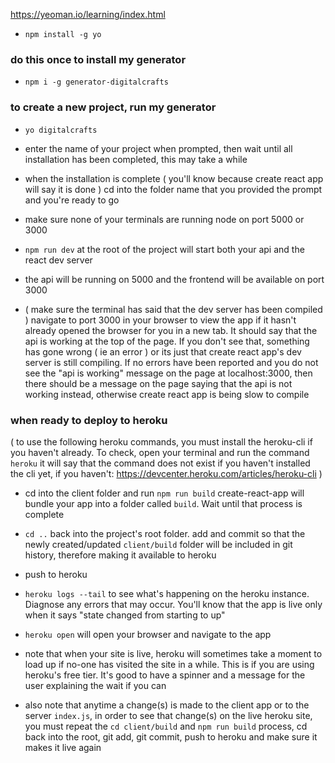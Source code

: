 https://yeoman.io/learning/index.html

- `npm install -g yo`

### do this once to install my generator

- `npm i -g generator-digitalcrafts`

### to create a new project, run my generator

- `yo digitalcrafts`

- enter the name of your project when prompted, then wait until all installation has been completed, this may take a while

- when the installation is complete ( you'll know because create react app will say it is done ) cd into the folder name that you provided the prompt and you're ready to go

- make sure none of your terminals are running node on port 5000 or 3000

- `npm run dev` at the root of the project will start both your api and the react dev server

- the api will be running on 5000 and the frontend will be available on port 3000

- ( make sure the terminal has said that the dev server has been compiled ) navigate to port 3000 in your browser to view the app if it hasn't already opened the browser for you in a new tab. It should say that the api is working at the top of the page. If you don't see that, something has gone wrong ( ie an error ) or its just that create react app's dev server is still compiling. If no errors have been reported and you do not see the "api is working" message on the page at localhost:3000, then there should be a message on the page saying that the api is not working instead, otherwise create react app is being slow to compile

### when ready to deploy to heroku

( to use the following heroku commands, you must install the heroku-cli if you haven't already. To check, open your terminal and run the command `heroku` it will say that the command does not exist if you haven't installed the cli yet, if you haven't: https://devcenter.heroku.com/articles/heroku-cli )

- cd into the client folder and run `npm run build` create-react-app will bundle your app into a folder called `build`. Wait until that process is complete

- `cd ..` back into the project's root folder. add and commit so that the newly created/updated `client/build` folder will be included in git history, therefore making it available to heroku

- push to heroku

- `heroku logs --tail` to see what's happening on the heroku instance. Diagnose any errors that may occur. You'll know that the app is live only when it says "state changed from starting to up"

- `heroku open` will open your browser and navigate to the app

* note that when your site is live, heroku will sometimes take a moment to load up if no-one has visited the site in a while. This is if you are using heroku's free tier. It's good to have a spinner and a message for the user explaining the wait if you can

* also note that anytime a change(s) is made to the client app or to the server `index.js`, in order to see that change(s) on the live heroku site, you must repeat the `cd client/build` and `npm run build` process, cd back into the root, git add, git commit, push to heroku and make sure it makes it live again
